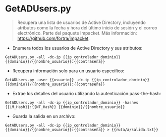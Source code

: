 # GetADUsers.py

> Recupera una lista de usuarios de Active Directory, incluyendo atributos como la fecha y hora del último inicio de sesión y el correo electrónico.
> Parte del paquete Impacket.
> Más información: <https://github.com/fortra/impacket>.

- Enumera todos los usuarios de Active Directory y sus atributos:

`GetADUsers.py -all -dc-ip {{ip_controlador_dominio}} {{dominio}}/{{nombre_usuario}}:{{contraseña}}`

- Recupera información solo para un usuario específico:

`GetADUsers.py -user {{usuario}} -dc-ip {{ip_controlador_dominio}} {{dominio}}/{{nombre_usuario}}:{{contraseña}}`

- Extrae los detalles del usuario utilizando la autenticación pass-the-hash:

`GetADUsers.py -all -dc-ip {{ip_controlador_dominio}} -hashes {{LM_Hash}}:{{NT_Hash}} {{dominio}}/{{nombre_usuario}}`

- Guarda la salida en un archivo:

`GetADUsers.py -all -dc-ip {{ip_controlador_dominio}} {{dominio}}/{{nombre_usuario}}:{{contraseña}} > {{ruta/a/salida.txt}}`
